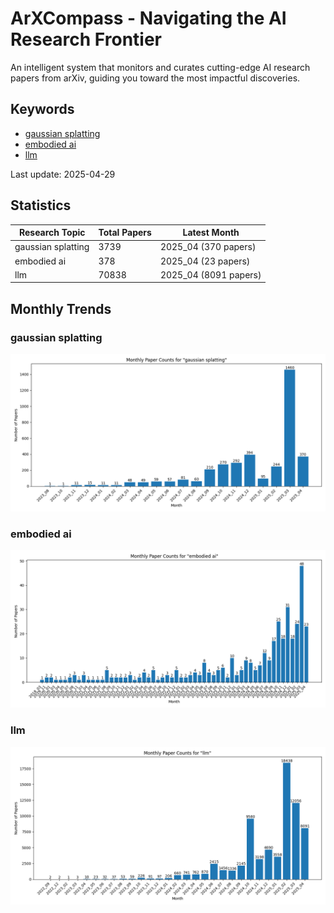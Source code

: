 # ArXCompass - Navigating the AI Research Frontier
An intelligent system that monitors and curates cutting-edge AI research papers from arXiv, guiding you toward the most impactful discoveries.

## Keywords

- [gaussian splatting](gaussian_splatting/)
- [embodied ai](embodied_ai/)
- [llm](llm/)

Last update: 2025-04-29

## Statistics

| Research Topic | Total Papers | Latest Month |
| --- | --- | --- |
| gaussian splatting | 3739 | 2025_04 (370 papers) |
| embodied ai | 378 | 2025_04 (23 papers) |
| llm | 70838 | 2025_04 (8091 papers) |

## Monthly Trends

### gaussian splatting

![Monthly Paper Counts for gaussian splatting](gaussian_splatting/monthly_stats.png)

### embodied ai

![Monthly Paper Counts for embodied ai](embodied_ai/monthly_stats.png)

### llm

![Monthly Paper Counts for llm](llm/monthly_stats.png)

